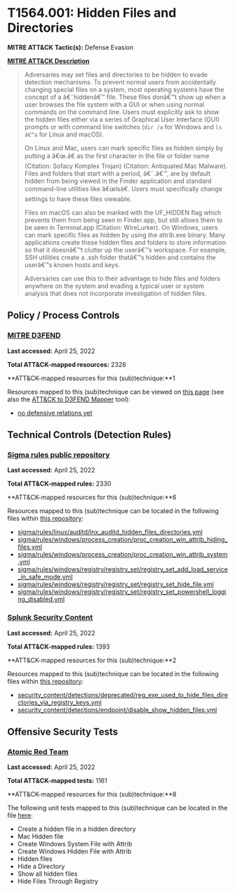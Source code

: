 # T1564.001: Hidden Files and Directories
**MITRE ATT&CK Tactic(s):** Defense Evasion

**[MITRE ATT&CK Description](https://attack.mitre.org/techniques/T1564/001)**
<blockquote>Adversaries may set files and directories to be hidden to evade detection mechanisms. To prevent normal users from accidentally changing special files on a system, most operating systems have the concept of a â€˜hiddenâ€™ file. These files donâ€™t show up when a user browses the file system with a GUI or when using normal commands on the command line. Users must explicitly ask to show the hidden files either via a series of Graphical User Interface (GUI) prompts or with command line switches (<code>dir /a</code> for Windows and <code>ls â€“a</code> for Linux and macOS).

On Linux and Mac, users can mark specific files as hidden simply by putting a â€œ.â€ as the first character in the file or folder name  (Citation: Sofacy Komplex Trojan) (Citation: Antiquated Mac Malware). Files and folders that start with a period, â€˜.â€™, are by default hidden from being viewed in the Finder application and standard command-line utilities like â€œlsâ€. Users must specifically change settings to have these files viewable.

Files on macOS can also be marked with the UF_HIDDEN flag which prevents them from being seen in Finder.app, but still allows them to be seen in Terminal.app (Citation: WireLurker). On Windows, users can mark specific files as hidden by using the attrib.exe binary. Many applications create these hidden files and folders to store information so that it doesnâ€™t clutter up the userâ€™s workspace. For example, SSH utilities create a .ssh folder thatâ€™s hidden and contains the userâ€™s known hosts and keys.

Adversaries can use this to their advantage to hide files and folders anywhere on the system and evading a typical user or system analysis that does not incorporate investigation of hidden files.</blockquote>
## Policy / Process Controls
### [MITRE D3FEND](https://d3fend.mitre.org/)
**Last accessed:** April 25, 2022

**Total ATT&CK-mapped resources:** 2328

**ATT&CK-mapped resources for this (sub)technique:**1

Resources mapped to this (sub)technique can be viewed on [this page](https://d3fend.mitre.org/) (see also the [ATT&CK to D3FEND Mapper](https://d3fend.mitre.org/tools/attack-mapper) tool):

* [no defensive relations yet](https://d3fend.mitre.org/techniques/d3f:nodefensiverelationsyet)

## Technical Controls (Detection Rules)
### [Sigma rules public repository](https://github.com/SigmaHQ/sigma)
**Last accessed:** April 25, 2022

**Total ATT&CK-mapped rules:** 2330

**ATT&CK-mapped resources for this (sub)technique:**6

Resources mapped to this (sub)technique can be located in the following files within [this repository](https://github.com/SigmaHQ/sigma/tree/master/rules):

* [sigma/rules/linux/auditd/lnx_auditd_hidden_files_directories.yml](https://github.com/SigmaHQ/sigma/blob/master/rules/linux/auditd/lnx_auditd_hidden_files_directories.yml)
* [sigma/rules/windows/process_creation/proc_creation_win_attrib_hiding_files.yml](https://github.com/SigmaHQ/sigma/blob/master/rules/windows/process_creation/proc_creation_win_attrib_hiding_files.yml)
* [sigma/rules/windows/process_creation/proc_creation_win_attrib_system.yml](https://github.com/SigmaHQ/sigma/blob/master/rules/windows/process_creation/proc_creation_win_attrib_system.yml)
* [sigma/rules/windows/registry/registry_set/registry_set_add_load_service_in_safe_mode.yml](https://github.com/SigmaHQ/sigma/blob/master/rules/windows/registry/registry_set/registry_set_add_load_service_in_safe_mode.yml)
* [sigma/rules/windows/registry/registry_set/registry_set_hide_file.yml](https://github.com/SigmaHQ/sigma/blob/master/rules/windows/registry/registry_set/registry_set_hide_file.yml)
* [sigma/rules/windows/registry/registry_set/registry_set_powershell_logging_disabled.yml](https://github.com/SigmaHQ/sigma/blob/master/rules/windows/registry/registry_set/registry_set_powershell_logging_disabled.yml)

### [Splunk Security Content](https://github.com/splunk/security_content)
**Last accessed:** April 25, 2022

**Total ATT&CK-mapped rules:** 1393

**ATT&CK-mapped resources for this (sub)technique:**2

Resources mapped to this (sub)technique can be located in the following files within [this repository](https://github.com/splunk/security_content/tree/develop/detections):

* [security_content/detections/deprecated/reg_exe_used_to_hide_files_directories_via_registry_keys.yml](https://github.com/splunk/security_content/blob/develop/detections/deprecated/reg_exe_used_to_hide_files_directories_via_registry_keys.yml)
* [security_content/detections/endpoint/disable_show_hidden_files.yml](https://github.com/splunk/security_content/blob/develop/detections/endpoint/disable_show_hidden_files.yml)


## Offensive Security Tests
### [Atomic Red Team](https://github.com/redcanaryco/atomic-red-team)
**Last accessed:** April 25, 2022

**Total ATT&CK-mapped tests:** 1161

**ATT&CK-mapped resources for this (sub)technique:**8

The following unit tests mapped to this (sub)technique can be located in the file [here](https://github.com/redcanaryco/atomic-red-team/tree/master/atomics/T1564.001/T1564.001.yaml):

* Create a hidden file in a hidden directory
* Mac Hidden file
* Create Windows System File with Attrib
* Create Windows Hidden File with Attrib
* Hidden files
* Hide a Directory
* Show all hidden files
* Hide Files Through Registry


